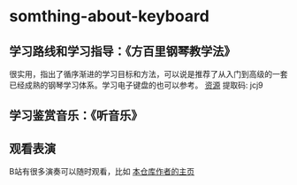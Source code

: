 # somthing-about-keyboard

## 学习路线和学习指导：《方百里钢琴教学法》
很实用，指出了循序渐进的学习目标和方法，可以说是推荐了从入门到高级的一套已经成熟的钢琴学习体系。学习电子键盘的也可以参考。
[资源](https://pan.baidu.com/s/1ckti8aleg3gqcySkjsjq7w) 提取码: jcj9

## 学习鉴赏音乐：《听音乐》

## 观看表演
B站有很多演奏可以随时观看，比如 [本仓库作者的主页](https://space.bilibili.com/86874419)
